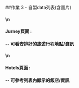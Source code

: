##作業 3 - 自製data列表(含圖片)
#### \n
#### Jurney頁面 :
#### -- 可看安排好的旅遊行程地點/資訊
#### \n
#### Hotels頁面 :
#### -- 可參考列表內顯示的飯店/資訊
